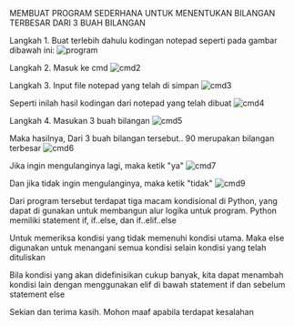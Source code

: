 MEMBUAT PROGRAM SEDERHANA UNTUK MENENTUKAN BILANGAN TERBESAR DARI 3 BUAH BILANGAN

Langkah 1. Buat terlebih dahulu kodingan notepad seperti pada gambar dibawah ini:
![program](https://user-images.githubusercontent.com/46735379/52615004-6ba4db80-2e48-11e9-8c77-7358fac9a6ca.jpg)

Langkah 2. Masuk ke cmd
![cmd2](https://user-images.githubusercontent.com/46735379/52615200-2af99200-2e49-11e9-92ae-cc804efef936.jpg)

Langkah 3. Input file notepad yang telah di simpan
![cmd3](https://user-images.githubusercontent.com/46735379/52615217-3ea4f880-2e49-11e9-99b8-e4acbacac576.jpg)

Seperti inilah hasil kodingan dari notepad yang telah dibuat
![cmd4](https://user-images.githubusercontent.com/46735379/52615225-48c6f700-2e49-11e9-8097-15a00805007b.jpg)

Langkah 4. Masukan 3 buah bilangan
![cmd5](https://user-images.githubusercontent.com/46735379/52615248-6a27e300-2e49-11e9-8114-963d5f77f218.jpg)

Maka hasilnya, Dari 3 buah bilangan tersebut.. 90 merupakan bilangan terbesar
![cmd6](https://user-images.githubusercontent.com/46735379/52615252-6f852d80-2e49-11e9-9806-672e9b00f1d0.jpg)

Jika ingin mengulanginya lagi, maka ketik "ya"
![cmd7](https://user-images.githubusercontent.com/46735379/52615262-74e27800-2e49-11e9-887b-c46362a5a28e.jpg)

Dan jika tidak ingin mengulanginya, maka ketik "tidak"
![cmd9](https://user-images.githubusercontent.com/46735379/52616786-88dca880-2e4e-11e9-812f-7eba33983bd2.jpg)

Dari program tersebut terdapat tiga macam kondisional di Python, yang dapat di gunakan untuk membangun alur logika untuk program. Python memiliki statement if, if..else, dan if..elif..else

Untuk memeriksa kondisi yang tidak memenuhi kondisi utama. Maka else digunakan untuk menangani semua kondisi selain kondisi yang telah dituliskan

Bila kondisi yang akan didefinisikan cukup banyak, kita dapat menambah kondisi lain dengan menggunakan elif di bawah statement if dan sebelum statement else

Sekian dan terima kasih. Mohon maaf apabila terdapat kesalahan
